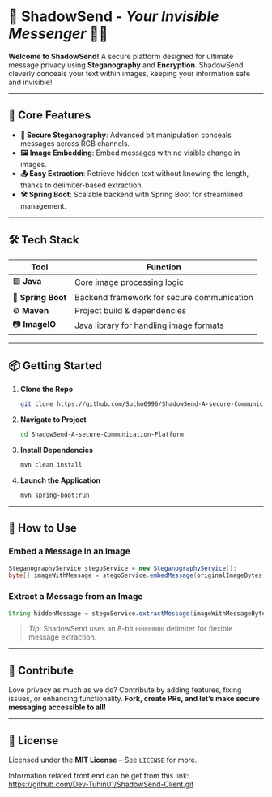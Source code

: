# 🌌 **ShadowSend** - *Your Invisible Messenger* 🕵️‍♀️

**Welcome to ShadowSend!** A secure platform designed for ultimate message privacy using **Steganography** and **Encryption**. ShadowSend cleverly conceals your text within images, keeping your information safe and invisible!

---

## 🌟 **Core Features**

- **🔏 Secure Steganography**: Advanced bit manipulation conceals messages across RGB channels.
- **🖼️ Image Embedding**: Embed messages with no visible change in images.
- **📤 Easy Extraction**: Retrieve hidden text without knowing the length, thanks to delimiter-based extraction.
- **🛠️ Spring Boot**: Scalable backend with Spring Boot for streamlined management.

---

## 🛠️ **Tech Stack**

| **Tool**         | **Function**                             |
|------------------|------------------------------------------|
| 🟩 **Java**      | Core image processing logic              |
| 🌱 **Spring Boot** | Backend framework for secure communication |
| ⚙️ **Maven**     | Project build & dependencies             |
| 📷 **ImageIO**   | Java library for handling image formats  |

---

## 📦 **Getting Started**

1. **Clone the Repo**  
   ```bash
   git clone https://github.com/Sucho6996/ShadowSend-A-secure-Communication-Platform.git
   ```

2. **Navigate to Project**  
   ```bash
   cd ShadowSend-A-secure-Communication-Platform
   ```

3. **Install Dependencies**  
   ```bash
   mvn clean install
   ```

4. **Launch the Application**  
   ```bash
   mvn spring-boot:run
   ```

---

## 🚀 **How to Use**

### **Embed a Message in an Image**  

```java
SteganographyService stegoService = new SteganographyService();
byte[] imageWithMessage = stegoService.embedMessage(originalImageBytes, "Your secret message here");
```

### **Extract a Message from an Image**  

```java
String hiddenMessage = stegoService.extractMessage(imageWithMessageBytes);
```

> *Tip*: ShadowSend uses an 8-bit `00000000` delimiter for flexible message extraction.

---

## 🤝 **Contribute**

Love privacy as much as we do? Contribute by adding features, fixing issues, or enhancing functionality. **Fork, create PRs, and let’s make secure messaging accessible to all!**

---

## 📜 **License**

Licensed under the **MIT License** – See `LICENSE` for more.

Information related front end can be get from this link:
https://github.com/Dev-Tuhin01/ShadowSend-Client.git

